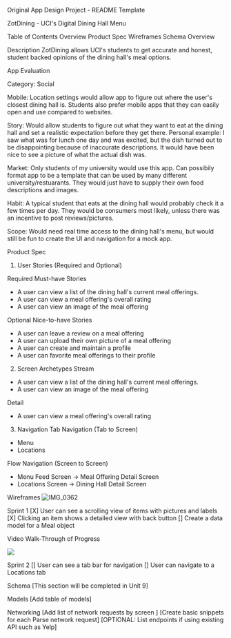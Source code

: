 Original App Design Project - README Template

ZotDining - UCI's Digital Dining Hall Menu

Table of Contents
Overview
Product Spec
Wireframes
Schema
Overview

Description
ZotDining allows UCI's students to get accurate and honest, student backed opinions of the dining hall's meal options.

App Evaluation

Category: Social

Mobile: Location settings would allow app to figure out where the user's closest dining hall is. Students also prefer mobile apps that they can easily open and use compared to websites.

Story: Would allow students to figure out what they want to eat at the dining hall and set a realistic expectation before they get there. Personal example: I saw what was for lunch one day and was excited, but the dish turned out to be disappointing because of inaccurate descriptions. It would have been nice to see a picture of what the actual dish was.

Market: Only students of my university would use this app. Can possibily format app to be a template that can be used by many different university/restuarants. They would just have to supply their own food descriptions and images.

Habit: A typical student that eats at the dining hall would probably check it a few times per day. They would be consumers most likely, unless there was an incentive to post reviews/pictures.

Scope: Would need real time access to the dining hall's menu, but would still be fun to create the UI and navigation for a mock app.

Product Spec

1. User Stories (Required and Optional)

Required Must-have Stories
- A user can view a list of the dining hall's current meal offerings.
- A user can view a meal offering's overall rating
- A user can view an image of the meal offering

Optional Nice-to-have Stories
- A user can leave a review on a meal offering
- A user can upload their own picture of a meal offering
- A user can create and maintain a profile
- A user can favorite meal offerings to their profile

2. Screen Archetypes
Stream
- A user can view a list of the dining hall's current meal offerings.
- A user can view an image of the meal offering

Detail
- A user can view a meal offering's overall rating


3. Navigation
Tab Navigation (Tab to Screen)
- Menu
- Locations

Flow Navigation (Screen to Screen)
- Menu Feed Screen -> Meal Offering Detail Screen
- Locations Screen -> Dining Hall Detail Screen


Wireframes
![IMG_0362](https://hackmd.io/_uploads/r1XVDskOxg.jpg)

Sprint 1
[X] User can see a scrolling view of items with pictures and labels
[X] Clicking an item shows a detailed view with back button
[]  Create a data model for a Meal object

Video Walk-Through of Progress
<div>
    <a href="https://www.loom.com/share/7ebf3eddc11746b59cb9e1966a39c27d">
    </a>
    <a href="https://www.loom.com/share/7ebf3eddc11746b59cb9e1966a39c27d">
      <img style="max-width:300px;" src="https://cdn.loom.com/sessions/thumbnails/7ebf3eddc11746b59cb9e1966a39c27d-6e5d7b5f035244c0-full-play.gif">
    </a>
  </div>

Sprint 2
[] User can see a tab bar for navigation
[] User can navigate to a Locations tab

Schema
[This section will be completed in Unit 9]

Models
[Add table of models]

Networking
[Add list of network requests by screen ]
[Create basic snippets for each Parse network request]
[OPTIONAL: List endpoints if using existing API such as Yelp]
